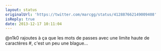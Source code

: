 ```yaml
---
layout: status
originalUrl: 'https://twitter.com/marcgg/status/412887662149009408'
isReply: true
date: 2013-12-17 10:11:04
---
```


@n1k0 rajoutes à ça que les mots de passes avec une limite haute de caractères #, c'est un peu une blague…
